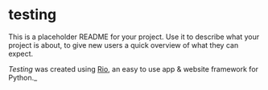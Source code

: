 # testing

This is a placeholder README for your project. Use it to describe what your
project is about, to give new users a quick overview of what they can expect.

_Testing_ was created using [Rio](http://rio.dev/), an easy to
use app & website framework for Python._
